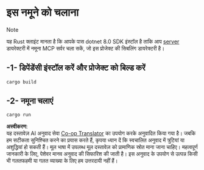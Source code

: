 <!--
CO_OP_TRANSLATOR_METADATA:
{
  "original_hash": "e3813a6ea19657d0cff0c2d1a1ffd324",
  "translation_date": "2025-08-11T12:04:05+00:00",
  "source_file": "03-GettingStarted/02-client/solution/rust/README.md",
  "language_code": "hi"
}
-->
# इस नमूने को चलाना

> [!NOTE]
> यह Rust क्लाइंट मानता है कि आपके पास dotnet 8.0 SDK इंस्टॉल है ताकि आप [server](../../../../../../03-GettingStarted/02-client/solution/server) डायरेक्टरी में नमूना MCP सर्वर चला सकें, जो इस प्रोजेक्ट की सिबलिंग डायरेक्टरी है।

## -1- डिपेंडेंसी इंस्टॉल करें और प्रोजेक्ट को बिल्ड करें

```bash
cargo build
```

## -2- नमूना चलाएं

```bash
cargo run
```

**अस्वीकरण**:  
यह दस्तावेज़ AI अनुवाद सेवा [Co-op Translator](https://github.com/Azure/co-op-translator) का उपयोग करके अनुवादित किया गया है। जबकि हम सटीकता सुनिश्चित करने का प्रयास करते हैं, कृपया ध्यान दें कि स्वचालित अनुवाद में त्रुटियां या अशुद्धियां हो सकती हैं। मूल भाषा में उपलब्ध मूल दस्तावेज़ को प्रामाणिक स्रोत माना जाना चाहिए। महत्वपूर्ण जानकारी के लिए, पेशेवर मानव अनुवाद की सिफारिश की जाती है। इस अनुवाद के उपयोग से उत्पन्न किसी भी गलतफहमी या गलत व्याख्या के लिए हम उत्तरदायी नहीं हैं।